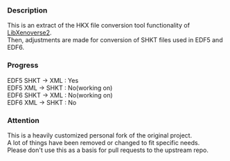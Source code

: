 ### Description
This is an extract of the HKX file conversion tool functionality of [LibXenoverse2](https://github.com/Olganix/LibXenoverse2).<br>
Then, adjustments are made for conversion of SHKT files used in EDF5 and EDF6.<br>

### Progress
EDF5 SHKT -> XML : Yes<br>
EDF5 XML -> SHKT : No(working on)<br>
EDF6 SHKT -> XML : No(working on)<br>
EDF6 XML -> SHKT : No<br>

### Attention
This is a heavily customized personal fork of the original project. <br>
A lot of things have been removed or changed to fit specific needs. <br>
Please don't use this as a basis for pull requests to the upstream repo.<br>
